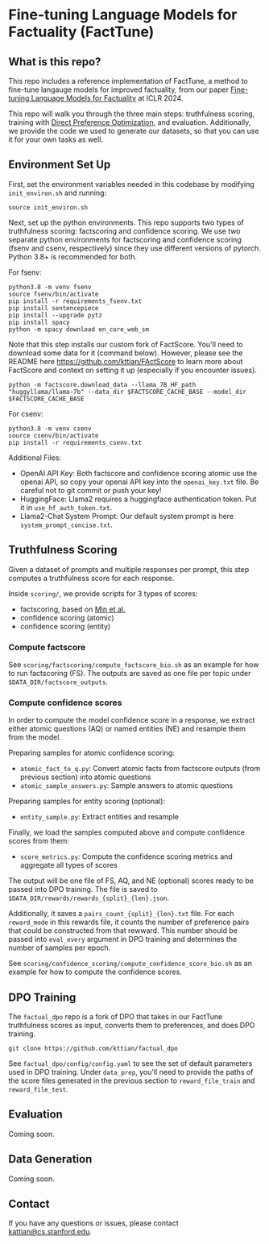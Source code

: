 # Fine-tuning Language Models for Factuality (FactTune)

## What is this repo?
This repo includes a reference implementation of FactTune, a method to fine-tune langauge models for improved factuality, from our paper [Fine-tuning Language Models for Factuality](https://arxiv.org/abs/2311.08401) at ICLR 2024. 

This repo will walk you through the three main steps: truthfulness scoring, training with [Direct Preference Optimization](https://arxiv.org/abs/2305.18290), and evaluation. Additionally, we provide the code we used to generate our datasets, so that you can use it for your own tasks as well.

## Environment Set Up
First, set the environment variables needed in this codebase by modifying `init_environ.sh` and running:
```
source init_environ.sh 
```

Next, set up the python environments. This repo supports two types of truthfulness scoring: factscoring and confidence scoring. We use two separate python environments for factscoring and confidence scoring (fsenv and csenv, respectively) since they use different versions of pytorch. Python 3.8+ is recommended for both.

For fsenv:
```
python3.8 -m venv fsenv
source fsenv/bin/activate
pip install -r requirements_fsenv.txt
pip install sentencepiece
pip install --upgrade pytz
pip install spacy
python -m spacy download en_core_web_sm
```
Note that this step installs our custom fork of FactScore. You'll need to download some data for it (command below). However, please see the README here https://github.com/kttian/FActScore to learn more about FactScore and context on setting it up (especially if you encounter issues).
```
python -m factscore.download_data --llama_7B_HF_path "huggyllama/llama-7b" --data_dir $FACTSCORE_CACHE_BASE --model_dir $FACTSCORE_CACHE_BASE
```

For csenv:
```
python3.8 -m venv csenv
source csenv/bin/activate
pip install -r requirements_csenv.txt
```

Additional Files:
- OpenAI API Key: Both factscore and confidence scoring atomic use the openai API, so copy your openai API key into the `openai_key.txt` file. Be careful not to git commit or push your key! 
- HuggingFace: Llama2 requires a huggingface authentication token. Put it in `use_hf_auth_token.txt`.
- Llama2-Chat System Prompt: Our default system prompt is here `system_prompt_concise.txt`. 


## Truthfulness Scoring
Given a dataset of prompts and multiple responses per prompt, this step computes a truthfulness score for each response.

Inside `scoring/`, we provide scripts for 3 types of scores:
- factscoring, based on [Min et al.](https://arxiv.org/abs/2305.14251)
- confidence scoring (atomic)
- confidence scoring (entity)

### Compute factscore
See `scoring/factscoring/compute_factscore_bio.sh` as an example for how to run factscoring (FS). 
The outputs are saved as one file per topic under `$DATA_DIR/factscore_outputs`.

### Compute confidence scores
In order to compute the model confidence score in a response, we extract either atomic questions (AQ) or named entities (NE) and resample them from the model. 

Preparing samples for atomic confidence scoring:

- `atomic_fact_to_q.py`: Convert atomic facts from factscore outputs (from previous section) into atomic questions
- `atomic_sample_answers.py`: Sample answers to atomic questions

Preparing samples for entity scoring (optional):

- `entity_sample.py`: Extract entities and resample

Finally, we load the samples computed above and compute confidence scores from them:

- `score_metrics.py`: Compute the confidence scoring metrics and aggregate all types of scores

The output will be one file of FS, AQ, and NE (optional) scores ready to be passed into DPO training. The file is saved to `$DATA_DIR/rewards/rewards_{split}_{len}.json`.

Additionally, it saves a `pairs_count_{split}_{len}.txt` file. For each `reward_mode` in this rewards file, it counts the number of preference pairs that could be constructed from that rewward. This number should be passed into `eval_every` argument in DPO training and determines the number of samples per epoch.

See `scoring/confidence_scoring/compute_confidence_score_bio.sh` as an example for how to compute the confidence scores.

## DPO Training
The `factual_dpo` repo is a fork of DPO that takes in our FactTune truthfulness scores as input, converts them to preferences, and does DPO training.
``` 
git clone https://github.com/kttian/factual_dpo
```

See `factual_dpo/config/config.yaml` to see the set of default parameters used in DPO training. Under `data_prep`, you'll need to provide the paths of the score files generated in the previous section to `reward_file_train` and `reward_file_test`.

## Evaluation
Coming soon.

## Data Generation
Coming soon.

## Contact
If you have any questions or issues, please contact kattian@cs.stanford.edu.
